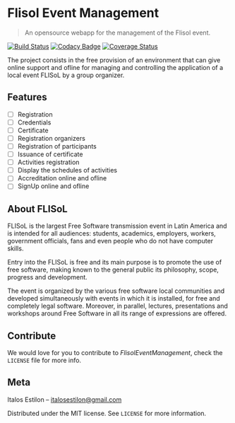 # Flisol Event Management
> An opensource webapp for the management of the Flisol event.


[![Build Status](https://travis-ci.org/italosestilon/FlisolEventManagement.svg?branch=master)](https://travis-ci.org/italosestilon/FlisolEventManagement) [![Codacy Badge](https://api.codacy.com/project/badge/Grade/23367d47998a45cc8f14f1c7559dfc87)](https://www.codacy.com/app/italosestilon/FlisolEventManagement?utm_source=github.com&amp;utm_medium=referral&amp;utm_content=italosestilon/FlisolEventManagement&amp;utm_campaign=Badge_Grade) [![Coverage Status](https://coveralls.io/repos/github/italosestilon/FlisolEventManagement/badge.svg?branch=master)](https://coveralls.io/github/italosestilon/FlisolEventManagement?branch=master)

The project consists in the free provision of an environment that can give online support and ofline for managing and controlling the application of a local event FLISoL by a group organizer.

## Features

- [ ] Registration
- [ ] Credentials
- [ ] Certificate
- [ ] Registration organizers
- [ ] Registration of participants
- [ ] Issuance of certificate
- [ ] Activities registration
- [ ] Display the schedules of activities
- [ ] Accreditation online and ofline
- [ ] SignUp online and ofline

## About FLISoL

FLISoL is the largest Free Software transmission event in Latin America and is intended for all audiences: students, academics, employers, workers, government officials, fans and even people who do not have computer skills.

Entry into the FLISoL is free and its main purpose is to promote the use of free software, making known to the general public its philosophy, scope, progress and development.

The event is organized by the various free software local communities and developed simultaneously with events in which it is installed, for free and completely legal software. Moreover, in parallel, lectures, presentations and workshops around Free Software in all its range of expressions are offered.

## Contribute

We would love for you to contribute to *FlisolEventManagement*, check the ``LICENSE`` file for more info.

## Meta

Italos Estilon – italosestilon@gmail.com 

Distributed under the MIT license. See ``LICENSE`` for more information.
